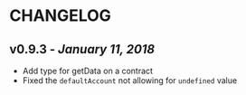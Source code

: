 # CHANGELOG

## v0.9.3 - _January 11, 2018_

* Add type for getData on a contract
* Fixed the `defaultAccount` not allowing for `undefined` value

